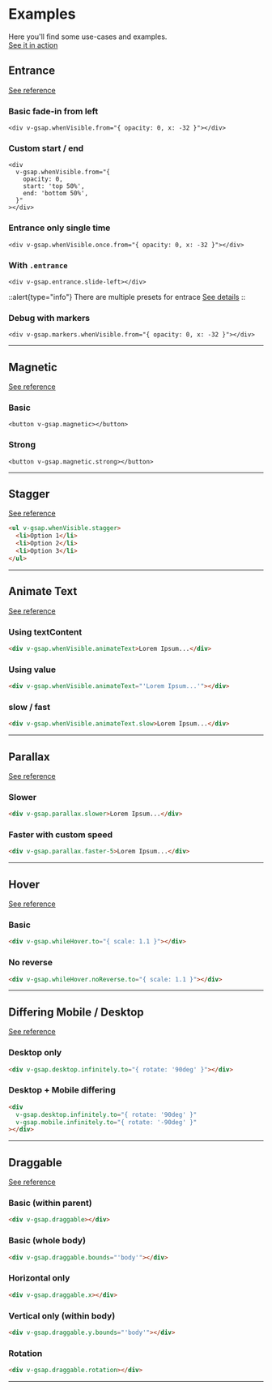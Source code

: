 # Examples

Here you'll find some use-cases and examples. <br />
[See it in action](/playground)

## Entrance

[See reference](/usage/modifiers#whenvisible)

### Basic fade-in from left

```vue
<div v-gsap.whenVisible.from="{ opacity: 0, x: -32 }"></div>
```

### Custom start / end

```vue
<div
  v-gsap.whenVisible.from="{
    opacity: 0,
    start: 'top 50%',
    end: 'bottom 50%',
  }"
></div>
```

### Entrance only single time

```vue
<div v-gsap.whenVisible.once.from="{ opacity: 0, x: -32 }"></div>
```

### With `.entrance`

```vue
<div v-gsap.entrance.slide-left></div>
```

::alert{type="info"}
There are multiple presets for entrace [See details](/usage/modifiers#entrance)
::

### Debug with markers

```vue
<div v-gsap.markers.whenVisible.from="{ opacity: 0, x: -32 }"></div>
```

---

## Magnetic

[See reference](/usage/modifiers#magnetic)

### Basic

```vue
<button v-gsap.magnetic></button>
```

### Strong

```vue
<button v-gsap.magnetic.strong></button>
```

---

## Stagger

[See reference](/usage/modifiers#stagger)

```html
<ul v-gsap.whenVisible.stagger>
  <li>Option 1</li>
  <li>Option 2</li>
  <li>Option 3</li>
</ul>
```

---

## Animate Text

[See reference](/usage/modifiers#animatetext)

### Using textContent

```html
<div v-gsap.whenVisible.animateText>Lorem Ipsum...</div>
```

### Using value

```html
<div v-gsap.whenVisible.animateText="'Lorem Ipsum...'"></div>
```

### slow / fast

```html
<div v-gsap.whenVisible.animateText.slow>Lorem Ipsum...</div>
```

---

## Parallax

[See reference](/usage/modifiers#parallax)

### Slower

```html
<div v-gsap.parallax.slower>Lorem Ipsum...</div>
```

### Faster with custom speed

```html
<div v-gsap.parallax.faster-5>Lorem Ipsum...</div>
```

---

## Hover

[See reference](/usage/modifiers#whilehover)

### Basic

```html
<div v-gsap.whileHover.to="{ scale: 1.1 }"></div>
```

### No reverse

```html
<div v-gsap.whileHover.noReverse.to="{ scale: 1.1 }"></div>
```

---

## Differing Mobile / Desktop

[See reference](/usage/modifiers#mobile)

### Desktop only

```html
<div v-gsap.desktop.infinitely.to="{ rotate: '90deg' }"></div>
```

### Desktop + Mobile differing

```html
<div
  v-gsap.desktop.infinitely.to="{ rotate: '90deg' }"
  v-gsap.mobile.infinitely.to="{ rotate: '-90deg' }"
></div>
```

---

## Draggable

[See reference](/usage/modifiers#draggable)

### Basic (within parent)

```html
<div v-gsap.draggable></div>
```

### Basic (whole body)

```html
<div v-gsap.draggable.bounds="'body'"></div>
```

### Horizontal only

```html
<div v-gsap.draggable.x></div>
```

### Vertical only (within body)

```html
<div v-gsap.draggable.y.bounds="'body'"></div>
```

### Rotation

```html
<div v-gsap.draggable.rotation></div>
```

---
